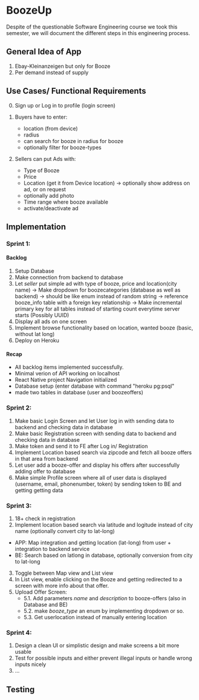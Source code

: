 # BoozeUp
Despite of the questionable Software Engineering course we took this semester, we will document the different steps in this engineering process.

## General Idea of App
1. Ebay-Kleinanzeigen but only for Booze
2. Per demand instead of supply

## Use Cases/ Functional Requirements

0. Sign up or Log in to profile (login screen)
1. Buyers have to enter:
    - location (from device)
    - radius
    - can search for booze in radius for booze 
    - optionally filter for booze-types

4. Sellers can put Ads with:
    - Type of Booze
    - Price
    - Location (get it from Device location)
    -> optionally show address on ad, or on request
    - optionally add photo
    - Time range where booze available
    - activate/deactivate ad

## Implementation

### Sprint 1:
#### Backlog
1. Setup Database
2. Make connection from backend to database
3. Let *seller* put simple ad with type of booze, price and location(city name)
-> Make dropdown for boozecategories (database as well as backend) -> should be like enum instead of random string
-> reference booze_info table with a foreign key relationship
-> Make incremental primary key for all tables instead of starting count everytime server starts (Possibly UUID)
4. Display all ads on one screen
5. Implement browse functionality based on location, wanted booze (basic, without lat long)
6. Deploy on Heroku
#### Recap
- All backlog items implemented successfully.
- Minimal verion of API working on localhost
- React Native project Navigation initialized
- Database setup (enter database with command "heroku pg:psql"
- made two tables in database (user and boozeoffers)

### Sprint 2:
1. Make basic Login Screen and let User log in with sending data to backend and checking data in database
2. Make basic Registration screen with sending data to backend and checking data in database
3. Make token and send it to FE after Log in/ Registration
4. Implement Location based search via zipcode and fetch all booze offers in that area from backend
5. Let user add a booze-offer and display his offers after successfully adding offer to database
6. Make simple Profile screen where all of user data is displayed (username, email, phonenumber, token) by sending token to BE and getting getting data
### Sprint 3:
1. 18+ check in registration
2. Implement location based search via latitude and logitude instead of city name (optionally convert city to lat-long)
- APP: Map integration and getting location (lat-long) from user + integration to backend service
- BE: Search based on latlong in database, optionally conversion from city to lat-long
3. Toggle between Map view and List view
4. In List view, enable clicking on the Booze and getting redirected to a screen with more info about that offer.
5. Upload Offer Screen:
    - 5.1. Add parameters *name* and *description* to booze-offers (also in Database and BE)
    - 5.2. make *booze_type* an enum by implementing dropdown or so. 
    - 5.3. Get userlocation instead of manually entering location
### Sprint 4:
1. Design a clean UI or simplistic design and make screens a bit more usable
2. Test for possible inputs and either prevent illegal inputs or handle wrong inputs nicely
3. ...
## Testing
